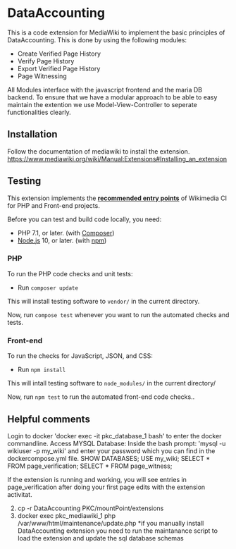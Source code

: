 # DataAccounting
This is a code extension for MediaWiki to implement the basic principles of DataAccounting. This is done by using the following modules:
* Create Verified Page History
* Verify Page History
* Export Verified Page History
* Page Witnessing

All Modules interface with the javascript frontend and the maria DB backend. To ensure that we have a modular approach to be able to easy maintain the extention we use Model-View-Controller to seperate functionalities clearly.

## Installation

Follow the documentation of mediawiki to install the extension.
https://www.mediawiki.org/wiki/Manual:Extensions#Installing_an_extension

## Testing

This extension implements the **[recommended entry points](https://www.mediawiki.org/wiki/Continuous_integration/Entry_points)** of Wikimedia CI for PHP and Front-end projects.

Before you can test and build code locally, you need:

* PHP 7.1, or later. (with [Composer](https://getcomposer.org/))
* [Node.js](https://nodejs.org/en/) 10, or later. (with [npm](https://nodejs.org/en/download/package-manager/))

### PHP

To run the PHP code checks and unit tests:

* Run `composer update`

This will install testing software to `vendor/` in the current directory.

Now, run `compose test` whenever you want to run the automated checks and tests.

### Front-end

To run the checks for JavaScript, JSON, and CSS:

* Run `npm install`

This will intall testing software to `node_modules/` in the current directory/

Now, run `npm test` to run the automated front-end code checks..

## Helpful comments
Login to docker
'docker exec -it pkc_database_1 bash' to enter the docker commandline.
Access MYSQL Database:
Inside the bash prompt: 'mysql -u wikiuser -p my_wiki' and enter your password which you can find in the dockercompose.yml file.
SHOW DATABASES;
USE my_wiki;
SELECT * FROM page_verification;
SELECT * FROM page_witness;

If the extension is running and working, you will see entries in page_verification after doing your first page edits with the extension activitat.

2. cp -r DataAccounting PKC/mountPoint/extensions
3. docker exec pkc_mediawiki_1 php /var/www/html/maintenance/update.php
*if you manually install DataAccounting extension you need to run the maintanance script to load the extension and update the sql database schemas
